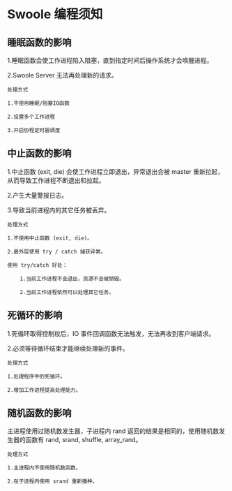 # Swoole 编程须知

## 睡眠函数的影响

1.睡眠函数会使工作进程陷入阻塞，直到指定时间后操作系统才会唤醒进程。

2.Swoole Server 无法再处理新的请求。

```
处理方式

1.不使用睡眠/阻塞IO函数

2.设置多个工作进程

3.开启协程定时器调度
```

## 中止函数的影响

1.中止函数 (exit, die) 会使工作进程立即退出，异常退出会被 master 重新拉起，从而导致工作进程不断退出和拉起。

2.产生大量警报日志。

3.导致当前进程内的其它任务被丢弃。

```
处理方式

1.不使用中止函数 (exit, die)。

2.最外层使用 try / catch 捕获异常。

使用 try/catch 好处：

    1.当前工作进程不会退出，资源不会被销毁。

    2.当前工作进程依然可以处理其它任务。
```

## 死循环的影响

1.死循环取得控制权后，IO 事件回调函数无法触发，无法再收到客户端请求。

2.必须等待循环结束才能继续处理新的事件。

```
处理方式

1.处理程序中的死循环。

2.增加工作进程提高处理能力。
```

## 随机函数的影响

主进程使用过随机数发生器，子进程内 rand 返回的结果是相同的，使用随机数发生器的函数有 rand, srand, shuffle, array_rand。

```
处理方式

1.主进程内不使用随机数函数。

2.在子进程内使用 srand 重新播种。
```

